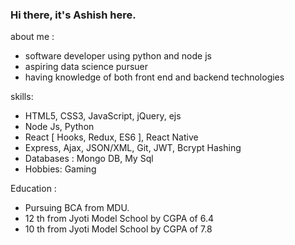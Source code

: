 ### Hi there, it's Ashish here.
about me :
  - software developer using python and node js 
  - aspiring data science pursuer 
  - having knowledge of both front end and backend technologies

skills:
-  HTML5, CSS3, JavaScript, jQuery, ejs 
-  Node Js, Python 
-  React [ Hooks, Redux, ES6 ], React Native   
-  Express, Ajax, JSON/XML, Git, JWT, Bcrypt Hashing 
-  Databases : Mongo DB, My Sql   
-  Hobbies: Gaming

Education :
-  Pursuing BCA from MDU. 
-  12 th from Jyoti Model School by CGPA of 6.4
-  10 th from Jyoti Model School by CGPA of 7.8

 <!--
**ashishsaini0194/ashishsaini0194** is a ✨ _special_ ✨ repository because its `README.md` (this file) appears on your GitHub profile.

Here are some ideas to get you started:

- 🔭 I’m currently working on ...
- 🌱 I’m currently learning ...
- 👯 I’m looking to collaborate on ...
- 🤔 I’m looking for help with ...
- 💬 Ask me about ...
- 📫 How to reach me: ...
- 😄 Pronouns: ...
- ⚡ Fun fact: ...
-->
